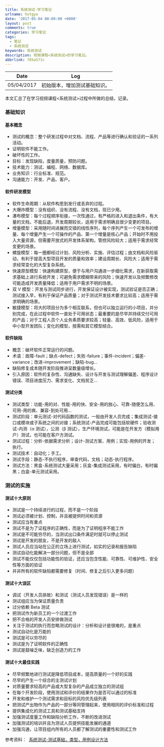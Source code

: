 ```yaml
---
title: 系统测试-学习笔记
urlname: hxtgyo
date: '2017-05-04 00:00:00 +0000'
layout: post
comments: true
categories: 学习笔记
tags:
  - 笔记
  - 系统测试
keywords: 系统测试
description: 视频课程<系统测试>的学习笔记。
abbrlink: 785a571c
---
```


|    Date    |             Log              |
| :--------: | :--------------------------: |
| 05/04/2017 | 初始版本，增加测试基础知识。 |

本文汇总了在学习视频课程<系统测试>过程中所做的总结，记录。

### 基础知识

#### 基本概念

- 测试的概念：整个研发过程中对文档、流程、产品等进行确认和验证的一系列活动。
- 证明软件不能工作。
- 破坏性的工作。
- 目标：发现缺陷，度量质量，预防问题。
- 技术能力：测试、编程、网络、数据库。
- 业务知识：行业标准、规范。
- 沟通能力：开发、产品、客户。

#### 软件研发模型

- 软件生命周期：从软件构思到发行或丢弃的过程。
- 大爆炸模型：没有组织、没有流程、没有文档，现已少用。
- 瀑布模型：每个过程顺序衔接，一次性通过，有严格的进入和退出条件，有大量的文档，不能后退，开发周期较长，适用于需求明确且很少变更的项目。
- 增量模型：采用随时间进展而交错的线性序列，每个序列产生一个可发布的增量、每个增量产生一个可操作的产品、第一个增量是核心产品；开始时不用投入大量资源，但需要开放式的开发体系架构，管控风险较大；适用于需求经常变更的场景。
- 螺旋模型：每一圈都经过计划、风险分析、实施、评估过程；由文档和风险驱动，有利于提高大型项目开发的质量和效率；建设周期长、风险大；适用于需求经常变化的大型复杂系统。
- 快速原型模型：快速构建原型，便于与用户沟通进一步细化需求，在新获取需求基础上进行系统开发；可避免需求模糊带来的风险；快速开发以及频繁修改可能造成开发质量降低；适用于用户需求不明的场景。
- 双 V 模型：开发与测试同步进行，开发保证设计被实现，测试验证是否正确；测试接入早，有利于保证产品质量；对于测试开发技术要求比较高；适用于需求明确的场景。
- 敏捷模型：将大的项目分为多个相互联系，但也可以独立运行的小项目，并分别完成，在此过程中软件一直处于可用状态；最重要的是尽早并持续交付可用的产品；对于工程人员个人业务素质要求较高；轻量、高效、低风险，适用于中小型开发团队；变化的模型，按需和其它模型结合。

#### 软件缺陷

- 概念：破坏软件正常运行的问题。
- 术语：故障-fault；缺点-defect；失败-failure；事件-incident；偏差-variance；改进-improvement；缺陷-bug...
- 缺陷修复成本随开发阶段推进呈数量级增长。
- 引入原因：软件的复杂性、沟通缺失、设计与开发与测试理解偏差、程序设计错误、项目进度压力、需求变化、文档贫乏...

#### 测试分类

- 测试类型：功能-用的对、性能-用的快、安全-用的放心、可靠-随便怎么用、可用-用的爽、兼容-到处可用...
- 测试阶段：单元测试-对代码函数的测试，一般由开发人员完成；集成测试-接口或模块或子系统之间的对接；系统测试-产品完成可能包括软硬件；验收测试-内测（α 测试），公测（β 测试），生产环境测试，可能是在开发方（模拟用户）测试，也可能在客户方测试。
- 测试过程：分析-依据需求分析；设计-测试方案、用例；实现-用例的开发；执行。
- 测试技术：自动化；手工。
- 测试手段：静态-不执行程序，审查代码，文档；动态-执行程序。
- 测试方法：黑盒-系统测试大量采用；灰盒-集成测试采用，有时偏白，有时偏黑；白盒-单元测试采用。

### 测试的实施

#### 测试十大原则

- 测试是一个持续进行的过程，而不是一个阶段
- 测试必须被计划、控制，并且被提供时间和资源
- 测试应当有重点
- 测试不是为了证程序的正确性，而是为了证明程序不能工作
- 测试是不可能穷尽的，当测试出口条件满足时就可以停止测试
- 测试是开发的朋友，不是开发的敌人
- 测试人员应当站在公正的立场上进行测试，如实的记录和报告缺陷
- 测试自动化能解决一部分问题，但不是全部
- 测试不能仅仅包括功能性的验证，还应当包含性能、可靠性、可维护性、安全性等方面的验证
- 并非所有的软件缺陷都需要修复（时间、修复之后引入更多问题）

#### 测试十大误区

- 调试（开发人员排故）和测试（测试人员发现错误）是一样的
- 测试组应当为保证质量负责
- 过分依赖 Beta 测试
- 把测试作为新员工的一个过渡工作
- 把不合格的开发人员安排做测试
- 关注于测试的执行而忽略测试的设计：分析和设计是很难的，是重点
- 测试自动化是万能的
- 测试是可以穷尽的
- 测试是为了证明软件的正确性
- 测试是鼓噪乏味，缺乏创造力的工作

#### 测试十大最佳实践

- 尽早频繁地进行测试是降低项目成本，提高质量的一个好的实践
- 尽早的产生一个综合的主测试计划
- 对质量要求较高的产品或大型复杂的产品成立独立的测试组
- 在每个开发阶段，使用测试和评价的结果作为是否可以通过的标准
- 开发和维护一个测试需求和目标的风险优先级列表
- 把测试产出物作为产品的一部分等同管理起来，使用相同的评价标准和过程
- 提供集成化的测试工具和测试基础支持
- 加强测试度量工作和缺陷分析工作，不断的改进测试
- 加强测试的培训并且为测试人员提供技能发展的通道
- 加强沟通，让项目组内所有的人员都了解测试的重要性和测试工作

参考资料：  [系统测试-测试基础，类型，用例设计方法](http://study.163.com/course/courseMain.htm?courseId=1003097001)
